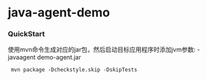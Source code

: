 # java-agent-demo

### QuickStart
使用mvn命令生成对应的jar包，然后启动目标应用程序时添加jvm参数: -javaagent demo-agent.jar
```shell
 mvn package -Dcheckstyle.skip -DskipTests
```

